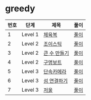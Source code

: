 # greedy

번호 | 단계 | 제목 | 풀이
--- | --- | --- | ---
1 | Level 1 | [체육복](https://programmers.co.kr/learn/courses/30/lessons/42862) | [풀이](https://github.com/well-well-study/jobata-algorithm/blob/master/problem-kit/greedy/%EC%B2%B4%EC%9C%A1%EB%B3%B5.md)
2 | Level 2 | [조이스틱](https://programmers.co.kr/learn/courses/30/lessons/42860) | [풀이](https://github.com/well-well-study/jobata-algorithm/blob/master/problem-kit/greedy/%EC%A1%B0%EC%9D%B4%EC%8A%A4%ED%8B%B1.md)
3 | Level 2 | [큰 수 만들기](https://programmers.co.kr/learn/courses/30/lessons/42883) | [풀이](https://github.com/well-well-study/jobata-algorithm/blob/master/problem-kit/greedy/%ED%81%B0%20%EC%88%98%20%EB%A7%8C%EB%93%A4%EA%B8%B0.md)
4 | Level 2 | [구명보트](https://programmers.co.kr/learn/courses/30/lessons/42885) | [풀이](https://github.com/well-well-study/jobata-algorithm/blob/master/problem-kit/greedy/%EA%B5%AC%EB%AA%85%EB%B3%B4%ED%8A%B8.md)
5 | Level 3 | [단속카메라](https://programmers.co.kr/learn/courses/30/lessons/42884) | [풀이](https://github.com/well-well-study/jobata-algorithm/blob/master/problem-kit/greedy/%EB%8B%A8%EC%86%8D%EC%B9%B4%EB%A9%94%EB%9D%BC.md)
6 | Level 3 | [섬 연결하기](https://programmers.co.kr/learn/courses/30/lessons/42861) | [풀이](https://github.com/well-well-study/jobata-algorithm/blob/master/problem-kit/greedy/%EC%84%AC%20%EC%97%B0%EA%B2%B0%ED%95%98%EA%B8%B0.md)
7 | Level 3 | [저울](https://programmers.co.kr/learn/courses/30/lessons/42886) | [풀이](https://github.com/well-well-study/jobata-algorithm/blob/master/problem-kit/greedy/%EC%A0%80%EC%9A%B8.md)
